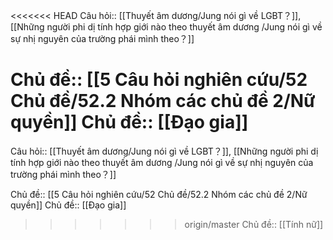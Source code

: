<<<<<<< HEAD
Câu hỏi:: [[Thuyết âm dương/Jung nói gì về LGBT？]], [[Những người phi dị tính hợp giới nào theo thuyết âm dương /Jung nói gì về sự nhị nguyên của trường phái mình theo？]]

Chủ đề:: [[5 Câu hỏi nghiên cứu/52 Chủ đề/52.2 Nhóm các chủ đề 2/Nữ quyền]]
Chủ đề:: [[Đạo gia]]
=======
Câu hỏi:: [[Thuyết âm dương/Jung nói gì về LGBT？]], [[Những người phi dị tính hợp giới nào theo thuyết âm dương /Jung nói gì về sự nhị nguyên của trường phái mình theo？]]

Chủ đề:: [[5 Câu hỏi nghiên cứu/52 Chủ đề/52.2 Nhóm các chủ đề 2/Nữ quyền]]
Chủ đề:: [[Đạo gia]]
>>>>>>> origin/master
Chủ đề:: [[Tính nữ]]